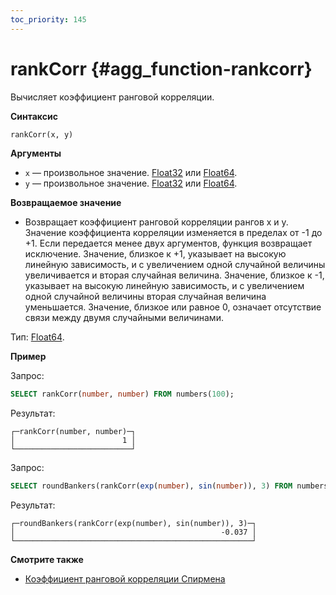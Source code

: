 ```yaml
---
toc_priority: 145
---
```


# rankCorr {#agg_function-rankcorr}

Вычисляет коэффициент ранговой корреляции.

**Синтаксис**

``` sql
rankCorr(x, y)
```

**Аргументы**

-   `x` — произвольное значение. [Float32](../../../sql-reference/data-types/float.md#float32-float64) или [Float64](../../../sql-reference/data-types/float.md#float32-float64).
-   `y` — произвольное значение. [Float32](../../../sql-reference/data-types/float.md#float32-float64) или [Float64](../../../sql-reference/data-types/float.md#float32-float64).

**Возвращаемое значение**

-   Возвращает коэффициент ранговой корреляции рангов x и y. Значение коэффициента корреляции изменяется в пределах от -1 до +1. Если передается менее двух аргументов, функция возвращает исключение. Значение, близкое к +1, указывает на высокую линейную зависимость, и с увеличением одной случайной величины увеличивается и вторая случайная величина. Значение, близкое к -1, указывает на высокую линейную зависимость, и с увеличением одной случайной величины вторая случайная величина уменьшается. Значение, близкое или равное 0, означает отсутствие связи между двумя случайными величинами.

Тип: [Float64](../../../sql-reference/data-types/float.md#float32-float64).

**Пример**

Запрос:

``` sql
SELECT rankCorr(number, number) FROM numbers(100);
```

Результат:

``` text
┌─rankCorr(number, number)─┐
│                        1 │
└──────────────────────────┘
```

Запрос:

``` sql
SELECT roundBankers(rankCorr(exp(number), sin(number)), 3) FROM numbers(100);
```

Результат:

``` text
┌─roundBankers(rankCorr(exp(number), sin(number)), 3)─┐
│                                              -0.037 │
└─────────────────────────────────────────────────────┘
```
**Смотрите также**

-   [Коэффициент ранговой корреляции Спирмена](https://ru.wikipedia.org/wiki/%D0%9A%D0%BE%D1%80%D1%80%D0%B5%D0%BB%D1%8F%D1%86%D0%B8%D1%8F#%D0%9A%D0%BE%D1%8D%D1%84%D1%84%D0%B8%D1%86%D0%B8%D0%B5%D0%BD%D1%82_%D1%80%D0%B0%D0%BD%D0%B3%D0%BE%D0%B2%D0%BE%D0%B9_%D0%BA%D0%BE%D1%80%D1%80%D0%B5%D0%BB%D1%8F%D1%86%D0%B8%D0%B8_%D0%A1%D0%BF%D0%B8%D1%80%D0%BC%D0%B5%D0%BD%D0%B0)